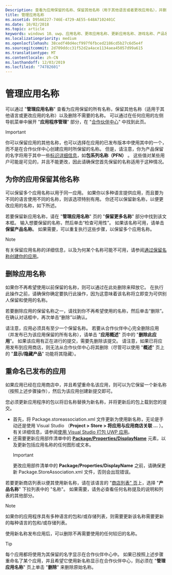 ```yaml
---
Description: 查看为应用保留的名称、保留其他名称（用于其他语言或者更改应用名），并删除不再需要的已保留名称。
title: 管理应用名称
ms.assetid: D95A6227-746E-4729-AE55-648A7102401C
ms.date: 10/02/2018
ms.topic: article
keywords: windows 10、uwp、应用名称、更改应用名称、更新应用名称、游戏名称、产品名称
ms.localizationpriority: medium
ms.openlocfilehash: 38cedf40d4ecf997f6fbced2186cd5b27c6d5e4f
ms.sourcegitcommit: 2d709ddcc31f52d2a4ace1134aea45057d99a615
ms.translationtype: MT
ms.contentlocale: zh-CN
ms.lasthandoff: 12/03/2019
ms.locfileid: "74782601"
---
```

# <a name="manage-app-names"></a>管理应用名称

可以通过 "**管理应用名称**" 查看为应用保留的所有名称，保留其他名称（适用于其他语言或更改应用的名称）以及删除不需要的名称。 可以通过在任何应用的左侧导航菜单中展开 "**应用程序管理**" 部分，在 "[合作伙伴中心](https://partner.microsoft.com/dashboard)" 中找到此页。

> [!IMPORTANT]
> 你可以保留应用的其他名称，也可以选择在应用的已发布版本中使用其中的一个，而不是在合作伙伴中心创建应用时所保留的名称。 但是，请注意，你为产品保留的名字将用于其中一些[标识详细信息](view-app-identity-details.md)，如**包系列名称（PFN）** 。 这些值对某些用户可能是可见的，并且不能更改，因此请确保您首先保留的名称适用于这种情况。


## <a name="reserve-additional-names-for-your-app"></a>为你的应用保留其他名称

可以保留多个应用名称以用于同一应用。 如果你以多种语言提供应用，而且要为不同的语言使用不同的名称，则该选项特别有用。 你还可以保留新名称，以便更改应用的名称，如下所述。

若要保留新应用名称，请在 "**管理应用名称**" 页的 "**保留更多名称**" 部分中找到该文本框。 输入想要保留的名称，然后单击“检查可用性”。 如果该名称可用，请单击**保留产品名称**。 如果需要，可以重复执行这些步骤，以保留多个应用名称。

> [!NOTE]
> 有关保留应用名称的详细信息，以及为何某个名称可能不可用，请参阅[通过保留名称创建你的应用](create-your-app-by-reserving-a-name.md)。


## <a name="delete-app-names"></a>删除应用名称

如果你不再希望使用以前保留的名称，则可以通过在此处删除来释放它。 在执行此操作之前，请确保你确定要执行此操作，因为这意味着该名称将立即变为可供别人保留和使用的名称。

若要删除应用的保留名称之一，请找到你不再希望使用的名称，然后单击“删除”。 在确认对话框中，再次单击“删除”以确认。

请注意，应用必须具有至少一个保留名称。 若要从合作伙伴中心完全删除应用（并发布已为该应用保留的所有名称），请单击 "**应用概述**" 页中的 "**删除此应用**"。 如果该应用有正在进行的提交，需要先删除该提交。 请注意，如果已将应用发布到应用商店，则无法从合作伙伴中心将其删除（尽管可以使用 "**概述**" 页上的 "**显示/隐藏产品**" 功能将其隐藏）。 


## <a name="rename-an-app-that-has-already-been-published"></a>重命名已发布的应用

如果应用已经在应用商店中，并且希望重命名该应用，则可以为它保留一个新名称（按照上述步骤操作），然后为该应用创建新提交即可。 

您必须更新应用程序的包以将旧名称替换为新名称，并将更新后的包上载到您的提交。
- 首先，将 Package.storeassociation.xml 文件更新为使用新名称，无论是手动还是使用 Visual Studio （**Project > Store > 将应用与应用商店关联 ...** ）。有关详细信息，请参阅[使用 Visual Studio 打包 UWP 应用](/windows/msix/package/packaging-uwp-apps)。
- 还需要更新应用部件清单中的 [**Package/Properties/DisplayName**](https://docs.microsoft.com/uwp/schemas/appxpackage/uapmanifestschema/element-displayname) 元素，以及更新包括应用名称的任何图形或文本。 
  > [!IMPORTANT]
  > 更改应用部件清单中的 **Package/Properties/DisplayName** 之前，请确保更新 Package.StoreAssociation.xml 文件，否则会出现错误。

若要更新商店列表以便其使用新名称，请在该语言的 "[商店列表" 页](create-app-store-listings.md)上，选择 "**产品名称**" 下拉列表中的 "名称"。 如果需要，请务必查看任何名称提及的说明和列表的其他部分。

> [!NOTE]
> 如果你的应用程序具有多种语言的包和/或存储列表，则需要更新该名称需要更新的每种语言的包和/或存储列表。

使用新名称发布应用后，可以删除不再需要使用的任何较旧的名称。

> [!TIP]
> 每个应用都将使用为其保留的名字显示在合作伙伴中心中。 如果已按照上述步骤重命名了某个应用，并且希望它使用新名称显示在合作伙伴中心，则必须在 "**管理应用名称**" 页上单击 "**删除**" 来删除原始名称。 

 

 




